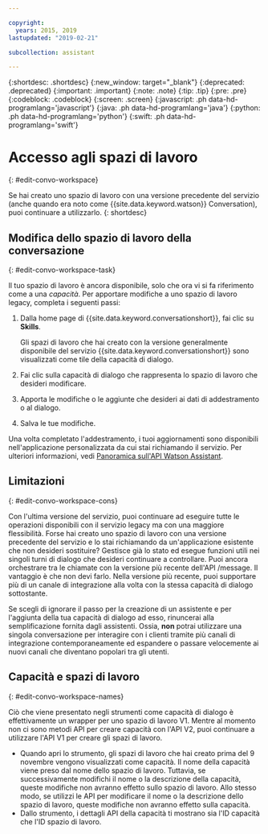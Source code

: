 ```yaml
---

copyright:
  years: 2015, 2019
lastupdated: "2019-02-21"

subcollection: assistant

---
```


{:shortdesc: .shortdesc}
{:new_window: target="_blank"}
{:deprecated: .deprecated}
{:important: .important}
{:note: .note}
{:tip: .tip}
{:pre: .pre}
{:codeblock: .codeblock}
{:screen: .screen}
{:javascript: .ph data-hd-programlang='javascript'}
{:java: .ph data-hd-programlang='java'}
{:python: .ph data-hd-programlang='python'}
{:swift: .ph data-hd-programlang='swift'}

# Accesso agli spazi di lavoro
{: #edit-convo-workspace}

Se hai creato uno spazio di lavoro con una versione precedente del servizio (anche quando era noto come {{site.data.keyword.watson}} Conversation), puoi continuare a utilizzarlo.
{: shortdesc}

## Modifica dello spazio di lavoro della conversazione
{: #edit-convo-workspace-task}

Il tuo spazio di lavoro è ancora disponibile, solo che ora vi si fa riferimento come a una *capacità*. Per apportare modifiche a uno spazio di lavoro legacy, completa i seguenti passi: 

1.  Dalla home page di {{site.data.keyword.conversationshort}}, fai clic su **Skills**.

    Gli spazi di lavoro che hai creato con la versione generalmente disponibile del servizio {{site.data.keyword.conversationshort}} sono visualizzati come tile della capacità di dialogo.
1.  Fai clic sulla capacità di dialogo che rappresenta lo spazio di lavoro che desideri modificare. 
1.  Apporta le modifiche o le aggiunte che desideri ai dati di addestramento o al dialogo. 
1.  Salva le tue modifiche. 

Una volta completato l'addestramento, i tuoi aggiornamenti sono disponibili nell'applicazione personalizzata da cui stai richiamando il servizio. Per ulteriori informazioni, vedi [Panoramica sull'API Watson Assistant](/docs/services/assistant?topic=assistant-api-overview).

## Limitazioni
{: #edit-convo-workspace-cons}

Con l'ultima versione del servizio, puoi continuare ad eseguire tutte le operazioni disponibili con il servizio legacy ma con una maggiore flessibilità. Forse hai creato uno spazio di lavoro con una versione precedente del servizio e lo stai richiamando da un'applicazione esistente che non desideri sostituire? Gestisce già lo stato ed esegue funzioni utili nei singoli turni di dialogo che desideri continuare a controllare. Puoi ancora orchestrare tra le chiamate con la versione più recente dell'API /message. Il vantaggio è che non devi farlo. Nella versione più recente, puoi supportare più di un canale di integrazione alla volta con la stessa capacità di dialogo sottostante. 

Se scegli di ignorare il passo per la creazione di un assistente e per l'aggiunta della tua capacità di dialogo ad esso, rinuncerai alla semplificazione fornita dagli assistenti. Ossia, **non** potrai utilizzare una singola conversazione per interagire con i clienti tramite più canali di integrazione contemporaneamente ed espandere o passare velocemente ai nuovi canali che diventano popolari tra gli utenti. 

## Capacità e spazi di lavoro
{: #edit-convo-workspace-names}

Ciò che viene presentato negli strumenti come capacità di dialogo è effettivamente un wrapper per uno spazio di lavoro V1. Mentre al momento non ci sono metodi API per creare capacità con l'API V2, puoi continuare a utilizzare l'API V1 per creare gli spazi di lavoro. 

- Quando apri lo strumento, gli spazi di lavoro che hai creato prima del 9 novembre vengono visualizzati come capacità. Il nome della capacità viene preso dal nome dello spazio di lavoro. Tuttavia, se successivamente modifichi il nome o la descrizione della capacità, queste modifiche non avranno effetto sullo spazio di lavoro. Allo stesso modo, se utilizzi le API per modificare il nome o la descrizione dello spazio di lavoro, queste modifiche non avranno effetto sulla capacità. 
- Dallo strumento, i dettagli API della capacità ti mostrano sia l'ID capacità che l'ID spazio di lavoro. 

